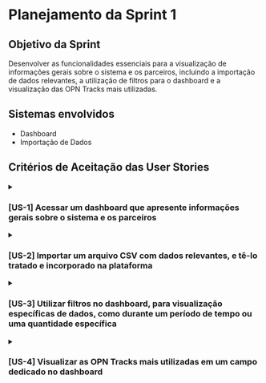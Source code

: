<h1>Planejamento da Sprint 1</h1>

<h2>Objetivo da Sprint</h2>
<p>Desenvolver as funcionalidades essenciais para a visualização de informações gerais sobre o sistema e os parceiros, incluindo a importação de dados relevantes, a utilização de filtros para o dashboard e a visualização das OPN Tracks mais utilizadas.</p>

<h2>Sistemas envolvidos</h2>
<ul>
    <li>Dashboard</li>
    <li>Importação de Dados</li>
</ul>

<h2>Critérios de Aceitação das User Stories</h2>

<details>
    <summary><h3>[US-1] Acessar um dashboard que apresente informações gerais sobre o sistema e os parceiros</h3></summary>
    
**Critérios de Aceitação:**

1. **Exibição de Informações Gerais no Dashboard:**
    - O dashboard deve apresentar de forma clara e organizada as informações gerais sobre o sistema, incluindo a quantidade de pessoas, empresas, número de OPN Track, número de expertises, estados com mais parceiros, número de expertises na deadline e número de parceiros que já concluíram suas expertises.
2. **Funcionalidade de Navegação no Dashboard:**
    - Os usuários devem conseguir acessar o dashboard de forma fácil e intuitiva, preferencialmente através de um botão ou link claramente identificado na interface do sistema.
3. **Atualização Regular das Informações:**
    - As informações exibidas no dashboard devem ser atualizadas regularmente, refletindo os dados mais recentes disponíveis no sistema.
4. **Personalização de Visualização:**
    - O sistema deve oferecer opções de personalização da visualização do dashboard, permitindo aos usuários configurar as informações exibidas de acordo com suas preferências e necessidades específicas.
5. **Compatibilidade com Diferentes Dispositivos:**
    - O dashboard deve ser projetado de forma responsiva, garantindo uma experiência de visualização consistente e adequada em diferentes dispositivos, como computadores, tablets e smartphones.
6. **Feedback de Carregamento:**
    - Caso haja um tempo de carregamento significativo para exibir as informações no dashboard, o sistema deve fornecer feedback ao usuário durante o processo, indicando que as informações estão sendo carregadas.

</details>

<details>
    <summary><h3>[US-2] Importar um arquivo CSV com dados relevantes, e tê-lo tratado e incorporado na plataforma</h3></summary>

**Critérios de Aceitação:**

1. **Opção de Importação de Arquivo CSV:**
    - O sistema deve disponibilizar uma funcionalidade clara e de fácil acesso que permita aos usuários selecionar e carregar um arquivo CSV contendo os dados relevantes para importação.
    - A opção de importação deve ser facilmente encontrada dentro da interface do sistema, preferencialmente em um local intuitivo, como um botão destacado.
2. **Tratamento de Dados do Arquivo CSV:**
    - Após o upload do arquivo CSV, o sistema deve processar os dados de forma eficiente e precisa, garantindo que estejam prontos para serem integrados ao sistema.
    - O sistema deve ser capaz de lidar com diferentes formatos de arquivo CSV e tratar adequadamente quaisquer erros de formatação ou inconsistências nos dados.
3. **Integração dos Dados no Sistema:**
    - Os dados do arquivo CSV devem ser integrados ao sistema de forma organizada e estruturada, de modo que possam ser facilmente acessados e utilizados pelos usuários.
    - A integração dos dados deve respeitar a estrutura e as regras de negócio do sistema, garantindo a consistência e a integridade dos dados importados.
4. **Feedback de Importação:**
    - Após a importação do arquivo CSV, o sistema deve fornecer feedback claro e informativo ao usuário sobre o resultado da operação.
    - Em caso de importação bem-sucedida, o sistema deve confirmar isso ao usuário e fornecer detalhes sobre os dados importados.
    - Em caso de erros ou problemas durante a importação, o sistema deve informar ao usuário quais foram os problemas encontrados e fornecer orientações sobre como corrigi-los.
5. **Registro de Auditoria:**
    - O sistema deve registrar a data e hora da importação do arquivo CSV, juntamente com informações relevantes, como o usuário responsável pela importação e detalhes sobre os dados importados.
    - Essas informações devem ser registradas de forma transparente e estar disponíveis para consulta posterior, permitindo o rastreamento e a auditoria das operações de importação realizadas no sistema.
6. **Segurança dos Dados:**
    - Durante o processo de importação, o sistema deve garantir a segurança e a privacidade dos dados contidos no arquivo CSV.
    - Medidas de segurança devem ser implementadas para proteger os dados durante o transporte e o armazenamento, garantindo que apenas usuários autorizados tenham acesso aos dados importados.
</details>

<details>
    <summary><h3>[US-3] Utilizar filtros no dashboard, para visualização específicas de dados, como durante um período de tempo ou uma quantidade específica</h3></summary>

**Critérios de Aceitação:**

1. **Opções de Filtros Claras e Intuitivas:**
    - O dashboard deve fornecer opções de filtros claramente identificadas e de fácil acesso para os usuários, permitindo que escolham os critérios de filtragem desejados.
2. **Filtragem por Entrada de Novas Empresas:**
    - Deve ser possível filtrar as informações no dashboard para visualizar a entrada de novas empresas no sistema ao longo de um ano específico.
    - Os usuários devem poder selecionar o ano desejado para analisar as novas empresas cadastradas.
3. **Filtragem por Outros Anos:**
    - Além da filtragem por entrada de novas empresas, os usuários devem ter a opção de filtrar os dados por outros anos, conforme necessário para suas análises específicas.
    - O sistema deve permitir que os usuários selecionem o ano desejado para visualizar as informações correspondentes.
4. **Funcionalidade de Reset de Filtros:**
    - Deve existir uma opção para redefinir os filtros aplicados no dashboard, permitindo que os usuários retornem à visualização padrão sem filtros.
5. **Aplicação Instantânea dos Filtros:**
    - Após selecionar os critérios de filtragem desejados, as informações exibidas no dashboard devem ser atualizadas instantaneamente para refletir os dados filtrados.
6. **Feedback Visual dos Filtros Aplicados:**
    - O sistema deve fornecer feedback visual claro aos usuários para indicar quais filtros foram aplicados e quais critérios de filtragem estão sendo utilizados
</details>

<details>
    <summary><h3>[US-4] Visualizar as OPN Tracks mais utilizadas em um campo dedicado no dashboard</h3></summary>

**Critérios de Aceitação:**

1. **Campo Dedicado no Dashboard:**
    - Deve existir um campo específico no dashboard designado para exibir as OPN Track mais utilizadas.
    - Este campo deve ser facilmente identificável e acessível aos usuários, garantindo uma visualização clara das informações.
2. **Lista das OPN Track Mais Utilizadas:**
    - O sistema deve apresentar uma lista das OPN Track mais utilizadas com base nos dados disponíveis.
    - As OPN Track devem ser ordenadas de forma descendente, com as mais utilizadas listadas no topo da lista.
3. **Atualização Dinâmica das Informações:**
    - As informações sobre as OPN Track mais utilizadas devem ser atualizadas dinamicamente conforme novos dados são inseridos no sistema ou conforme os padrões de uso mudam ao longo do tempo.
4. **Exibição de Números ou Percentagens:**
    - Junto com o nome de cada OPN Track, o sistema deve exibir o número total de vezes que a OPN Track foi utilizada ou a porcentagem de uso em relação ao total de OPN Track registradas no sistema.
5. **Possibilidade de Interação:**
    - Os usuários devem poder interagir com as OPN Track exibidas, possibilitando a visualização de mais detalhes sobre cada uma delas ou a realização de ações relacionadas, como filtragem de dados ou acesso a informações adicionais.
</details>
